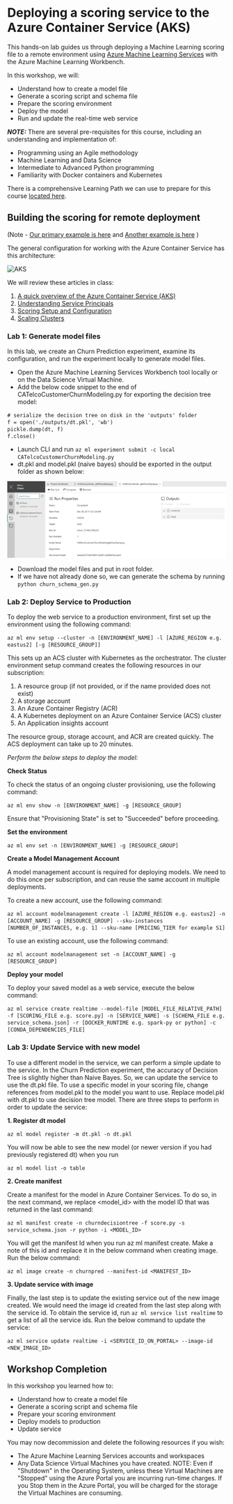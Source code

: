 # Deploying a scoring service to the Azure Container Service (AKS)

This hands-on lab guides us through deploying a Machine Learning scoring file to a remote environment using [Azure Machine Learning Services](https://docs.microsoft.com/en-us/azure/machine-learning/preview/overview-what-is-azure-ml) with the Azure Machine Learning Workbench. 

In this workshop, we will:
- Understand how to create a model file
- Generate a scoring script and schema file
- Prepare the scoring environment
- Deploy the model
- Run and update the real-time web service

***NOTE:*** There are several pre-requisites for this course, including an understanding and implementation of: 
  *  Programming using an Agile methodology
  *  Machine Learning and Data Science
  *  Intermediate to Advanced Python programming
  *  Familiarity with Docker containers and Kubernetes

There is a comprehensive Learning Path we can use to prepare for this course [located here](https://github.com/Azure/learnAnalytics-CreatingSolutionswiththeTeamDataScienceProcess-/blob/master/Instructions/Learning%20Path%20-%20Creating%20Solutions%20with%20the%20Team%20Data%20Science%20Process.md).

## Building the scoring for remote deployment

(Note - [Our primary example is here](https://docs.microsoft.com/en-us/azure/machine-learning/preview/tutorial-classifying-iris-part-3) and [Another example is here](https://blogs.technet.microsoft.com/machinelearning/2017/09/25/deploying-machine-learning-models-using-azure-machine-learning/) )

The general configuration for working with the  Azure Container Service has this architecture:

![AKS](https://azurecomcdn.azureedge.net/mediahandler/acomblog/media/Default/blog/15159959-b5cd-4fe9-aeba-441139943ecd.png)

We will review these articles in class: 
  1.  [A quick overview of the Azure Container Service (AKS)](https://docs.microsoft.com/en-us/azure/aks/kubernetes-walkthrough)
  2.  [Understanding Service Principals](https://docs.microsoft.com/en-us/azure/aks/kubernetes-service-principal)
  3.  [Scoring Setup and Configuration](https://docs.microsoft.com/en-us/azure/machine-learning/preview/deployment-setup-configuration)
  4.  [Scaling Clusters](https://docs.microsoft.com/en-us/azure/machine-learning/preview/how-to-scale-clusters)


### Lab 1: Generate model files

In this lab, we create an Churn Prediction experiment, examine its configuration, and run the experiment locally to generate model files.

- Open the Azure Machine Learning Services Workbench tool locally or on the Data Science Virtual Machine. 
- Add the below code snippet to the end of CATelcoCustomerChurnModeling.py for exporting the decision tree model:

```
# serialize the decision tree on disk in the 'outputs' folder
f = open('./outputs/dt.pkl', 'wb')
pickle.dump(dt, f)
f.close()
```
- Launch CLI and run ```az ml experiment submit -c local CATelcoCustomerChurnModeling.py```
- dt.pkl and model.pkl (naive bayes) should be exported in the output folder as shown below:

![CATelcoCustomer](images/CATelcoCustomer_gWithoutDprep.png)

- Download the model files and put in root folder.
- If we have not already done so, we can generate the schema by running ```python churn_schema_gen.py```

### Lab 2: Deploy Service to Production

To deploy the web service to a production environment, first set up the environment using the following command:

```
az ml env setup --cluster -n [ENVIRONMENT_NAME] -l [AZURE_REGION e.g. eastus2] [-g [RESOURCE_GROUP]]
```

This sets up an ACS cluster with Kubernetes as the orchestrator. The cluster environment setup command creates the following resources in our subscription: 
1.  A resource group (if not provided, or if the name provided does not exist)
2.  A storage account
3.  An Azure Container Registry (ACR)
4.  A Kubernetes deployment on an Azure Container Service (ACS) cluster
5.  An Application insights account

The resource group, storage account, and ACR are created quickly. The ACS deployment can take up to 20 minutes.

*Perform the below steps to deploy the model:*

**Check Status**

To check the status of an ongoing cluster provisioning, use the following command:

```
az ml env show -n [ENVIRONMENT_NAME] -g [RESOURCE_GROUP]
```

Ensure that "Provisioning State" is set to "Succeeded" before proceeding.

**Set the environment**

```
az ml env set -n [ENVIRONMENT_NAME] -g [RESOURCE_GROUP]
```

**Create a Model Management Account**

A model management account is required for deploying models. We need to do this once per subscription, and can reuse the same account in multiple deployments.

To create a new account, use the following command:

```
az ml account modelmanagement create -l [AZURE_REGION e.g. eastus2] -n [ACCOUNT_NAME] -g [RESOURCE_GROUP] --sku-instances [NUMBER_OF_INSTANCES, e.g. 1] --sku-name [PRICING_TIER for example S1]
```

To use an existing account, use the following command:

```
az ml account modelmanagement set -n [ACCOUNT_NAME] -g [RESOURCE_GROUP]
```

**Deploy your model**

To deploy your saved model as a web service, execute the below command:

```
az ml service create realtime --model-file [MODEL_FILE_RELATIVE_PATH] -f [SCORING_FILE e.g. score.py] -n [SERVICE_NAME] -s [SCHEMA_FILE e.g. service_schema.json] -r [DOCKER_RUNTIME e.g. spark-py or python] -c [CONDA_DEPENDENCIES_FILE]
```

### Lab 3: Update Service with new model

To use a different model in the service, we can perform a simple update to the service. In the Churn Prediction experiment, the accuracy of Decision Tree is slightly higher than Naive Bayes. So, we can update the service to use the dt.pkl file.
To use a specific model in your scoring file, change references from model.pkl to the model you want to use. Replace model.pkl with dt.pkl to use decision tree model.
There are three steps to perform in order to update the service:

**1. Register dt model**

```
az ml model register -m dt.pkl -n dt.pkl
```

You will now be able to see the new model (or newer version if you had previously registered dt) when you run 

```
az ml model list -o table
```

**2. Create manifest**

Create a manifest for the model in Azure Container Services. To do so, in the next command, we replace <model_id> with the model ID that was returned in the last command:

```
az ml manifest create -n churndecisiontree -f score.py -s service_schema.json -r python -i <MODEL_ID>
```

You will get the manifest Id when you run az ml manifest create. Make a note of this id and replace it in the below command when creating image. Run the below command:

```
az ml image create -n churnpred --manifest-id <MANIFEST_ID>
```

**3. Update service with image**

Finally, the last step is to update the existing service out of the new image created. We would need the image id created from the last step along with the service id. To obtain the service id, run ```az ml service list realtime``` to get a list of all the service ids. Run the below command to update the service:

```
az ml service update realtime -i <SERVICE_ID_ON_PORTAL> --image-id <NEW_IMAGE_ID>
```

## Workshop Completion

In this workshop you learned how to:
- Understand how to create a model file
- Generate a scoring script and schema file
- Prepare your scoring environment
- Deploy models to production
- Update service

You may now decommission and delete the following resources if you wish:
  * The Azure Machine Learning Services accounts and workspaces
  * Any Data Science Virtual Machines you have created. NOTE: Even if "Shutdown" in the Operating System, unless these Virtual Machines are "Stopped" using the Azure Portal you are incurring run-time charges. If you Stop them in the Azure Portal, you will be charged for the storage the Virtual Machines are consuming.